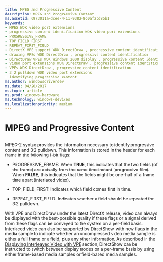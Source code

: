```yaml
---
title: MPEG and Progressive Content
description: MPEG and Progressive Content
ms.assetid: 6973011a-dcee-4411-9382-8c0af2bd85b1
keywords:
- MPEG WDK video port extensions
- progressive content identification WDK video port extensions
- PROGRESSIVE_FRAME
- TOP_FIELD_FIRST
- REPEAT_FIRST_FIELD
- DirectX VPE support WDK DirectDraw , progressive content identification
- drawing VPEs WDK DirectDraw , progressive content identification
- DirectDraw VPEs WDK Windows 2000 display , progressive content identification
- video port extensions WDK DirectDraw , progressive content identification
- VPEs WDK DirectDraw , progressive content identification
- 3 2 pulldown WDK video port extensions
- identifying progressive content
ms.author: windowsdriverdev
ms.date: 04/20/2017
ms.topic: article
ms.prod: windows-hardware
ms.technology: windows-devices
ms.localizationpriority: medium
---
```


# MPEG and Progressive Content


## <span id="ddk_mpeg_and_progressive_content_gg"></span><span id="DDK_MPEG_AND_PROGRESSIVE_CONTENT_GG"></span>


MPEG-2 syntax provides the information necessary to identify progressive content and 3:2 pulldown. This information is stored in the header for each frame in the following 1-bit flags:

-   PROGRESSIVE\_FRAME: When **TRUE**, this indicates that the two fields (of the frame) are actually from the same time instant (progressive film). When **FALSE**, this indicates that the fields might be one-half of a frame time apart (interlaced video).

-   TOP\_FIELD\_FIRST: Indicates which field comes first in time.

-   REPEAT\_FIRST\_FIELD: Indicates whether a field should be repeated for 3:2 pulldown.

With VPE and DirectDraw under the latest DirectX release, video can always be displayed with the best-possible quality if these flags or a signal derived from these flags can be conveyed to the system on a per-field basis. Interlaced video can also be supported by DirectShow, with new flags in the media sample to indicate whether an uncompressed video media sample is either a full frame or a field, plus any other information. As described in the [Displaying Interleaved Video with VPE](displaying-interleaved-video-with-vpe.md) section, DirectShow can be instructed to switch between display modes on a per-frame basis by using either frame-based media samples or field-based media samples.

 

 





